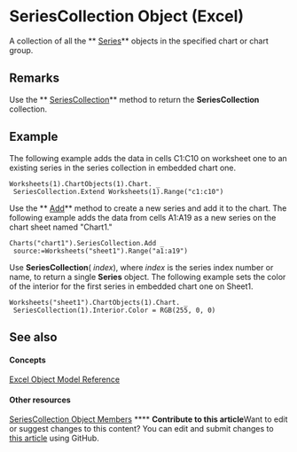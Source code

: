 
# SeriesCollection Object (Excel)

A collection of all the  ** [Series](c7d34b32-8172-f7a0-0a17-f01d44246b64.md)** objects in the specified chart or chart group.


## Remarks

Use the  ** [SeriesCollection](0a628f00-1ee6-9ff8-dce1-c7aabbdd1a85.md)** method to return the **SeriesCollection** collection.


## Example

 The following example adds the data in cells C1:C10 on worksheet one to an existing series in the series collection in embedded chart one.


```
Worksheets(1).ChartObjects(1).Chart. _ 
 SeriesCollection.Extend Worksheets(1).Range("c1:c10")
```

Use the  ** [Add](11bedfdb-de8e-94cf-a23d-2c6e1d85cc9a.md)** method to create a new series and add it to the chart. The following example adds the data from cells A1:A19 as a new series on the chart sheet named "Chart1."




```
Charts("chart1").SeriesCollection.Add _ 
 source:=Worksheets("sheet1").Range("a1:a19")
```

Use  **SeriesCollection**( _index_), where  _index_ is the series index number or name, to return a single **Series** object. The following example sets the color of the interior for the first series in embedded chart one on Sheet1.




```
Worksheets("sheet1").ChartObjects(1).Chart. _ 
 SeriesCollection(1).Interior.Color = RGB(255, 0, 0)
```


## See also


#### Concepts


 [Excel Object Model Reference](11ea8598-8a20-92d5-f98b-0da04263bf2c.md)
#### Other resources


 [SeriesCollection Object Members](72d02a33-0b2b-1adb-9629-3eb322bed271.md)
****   **Contribute to this article**Want to edit or suggest changes to this content? You can edit and submit changes to  [this article](https://github.com/jhershey00/VBA_Excel_Test/OpenXMLCon/articles/93aa1f0b-4939-8c60-a444-2f791e8ce144.md) using GitHub.

